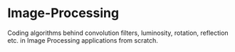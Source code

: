 # Image-Processing
Coding algorithms behind convolution filters, luminosity, rotation, reflection etc. in Image Processing applications from scratch.
